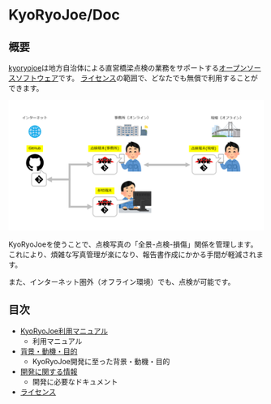 KyoRyoJoe/Doc
===========

概要
----

[kyoryojoe](https://github.com/kyoryojoe/app)は地方自治体による直営橋梁点検の業務をサポートする[オープンソースソフトウェア](https://ja.wikipedia.org/wiki/オープンソースソフトウェア)です。
[ライセンス](doc/license.md)の範囲で、どなたでも無償で利用することができます。

![概要の図](overview.png)

KyoRyoJoeを使うことで、点検写真の「全景-点検-損傷」関係を管理します。
これにより、煩雑な写真管理が楽になり、報告書作成にかかる手間が軽減されます。

また、インターネット圏外（オフライン環境）でも、点検が可能です。


目次
----

* [KyoRyoJoe利用マニュアル](doc/manual.md)
  * 利用マニュアル
* [背景・動機・目的](doc/background.md)
  * KyoRyoJoe開発に至った背景・動機・目的
* [開発に関する情報](doc/development.md)
  * 開発に必要なドキュメント
* [ライセンス](doc/license.md)


